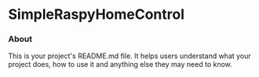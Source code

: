 SimpleRaspyHomeControl
======================

### About

This is your project's README.md file. It helps users understand what your
project does, how to use it and anything else they may need to know.